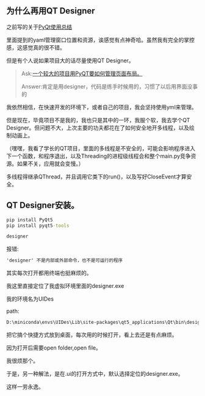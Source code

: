 ## 为什么再用QT Designer

之前写的关于[PyQt使用总结](http://xnnehang.top/blog/58)

里面提到的yaml管理窗口位置和资源，诶感觉有点神奇哈。虽然我有完全的掌控感，这感觉真的很不错。

但是有个人说如果项目大的话尽量使用QT Designer。

> Ask:[一个较大的项目用PyQT要如何管理页面布局。](https://linux.do/t/topic/152217)
>
> Answer:肯定是用designer，代码是练手时候用的，习惯了以后用界面没事的

我依然相信，在快速开发的环境下，或者自己的项目，我会坚持使用yml来管理。

但是现在，毕竟项目不是我的，我也只是其中的一环，我服个软，我去学个QT Designer。但问题不大，上次主要的功夫都花在了如何安全地开多线程，以及绘制动画上。

（嘿嘿，我看了学长的QT项目，里面的多线程是不安全的，可能会影响程序进入下一个函数，和程序退出，以及Threading的进程级线程会和整个main.py竞争资源。如果不关，应用就会变慢。）

多线程得继承QThread，并且调用它类下的run()，以及写好CloseEvent才算安全。



## QT Designer安装。



```cmd
pip install PyQt5
pip install pyqt5-tools

designer
```



报错:

```cmd
'designer' 不是内部或外部命令，也不是可运行的程序
```



其实每次打开都用终端也挺麻烦的。

我这里直接定位了我虚拟环境里面的designer.exe

我的环境名为UIDes

path:

```cmd
D:\miniconda\envs\UIDes\Lib\site-packages\qt5_applications\Qt\bin\designer.exe
```

把它搞个快捷方式放到桌面，每次用的时候打开，看上去还是有点麻烦。

因为打开后需要open folder,open file。

我很烦那个。

于是，另一种解法，是在.ui的打开方式中，默认选择定位的designer.exe。

这样一劳永逸。